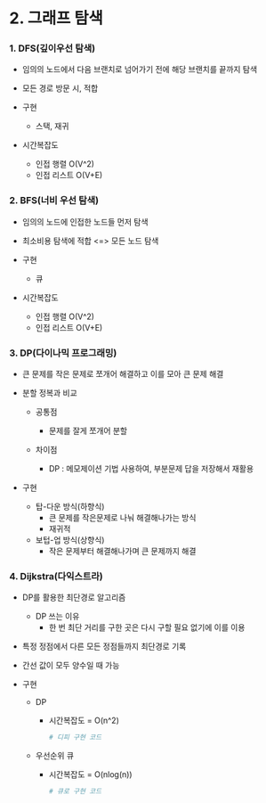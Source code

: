 # 2. 그래프 탐색



### 1. DFS(깊이우선 탐색)

- 임의의 노드에서 다음 브랜치로 넘어가기 전에 해당 브랜치를 끝까지 탐색

- 모든 경로 방문 시, 적합
- 구현
  - 스택, 재귀

- 시간복잡도
  - 인접 행렬 O(V^2)
  - 인접 리스트 O(V+E)



### 2. BFS(너비 우선 탐색)

- 임의의 노드에 인접한 노드들 먼저 탐색

- 최소비용 탐색에 적합 <=> 모든 노드 탐색
- 구현
  - 큐

- 시간복잡도
  - 인접 행렬 O(V^2)
  - 인접 리스트 O(V+E)



### 3. DP(다이나믹 프로그래밍)

- 큰 문제를 작은 문제로 쪼개어 해결하고 이를 모아 큰 문제 해결

- 분할 정복과 비교

  - 공통점

    - 문제를 잘게 쪼개어 분할

  - 차이점

    - DP :  메모제이션 기법 사용하여, 부분문제 답을 저장해서 재활용

- 구현
  - 탑-다운 방식(하향식)
    - 큰 문제를 작은문제로 나눠 해결해나가는 방식
    - 재귀적
  - 보텁-업 방식(상향식)
    - 작은 문제부터 해결해나가며 큰 문제까지 해결



### 4. Dijkstra(다익스트라)

- DP를 활용한 최단경로 알고리즘
  - DP 쓰는 이유
    - 한 번 최단 거리를 구한 곳은 다시 구할 필요 없기에 이를 이용

- 특정 정점에서 다른 모든 정점들까지 최단경로 기록

- 간선 값이 모두 양수일 때 가능

- 구현

  - DP

    - 시간복잡도 = O(n^2)	

      ```python
      # 디피 구현 코드
      ```

  - 우선순위 큐

    - 시간복잡도 = O(nlog(n))

      ```python
      # 큐로 구현 코드
      ```

      